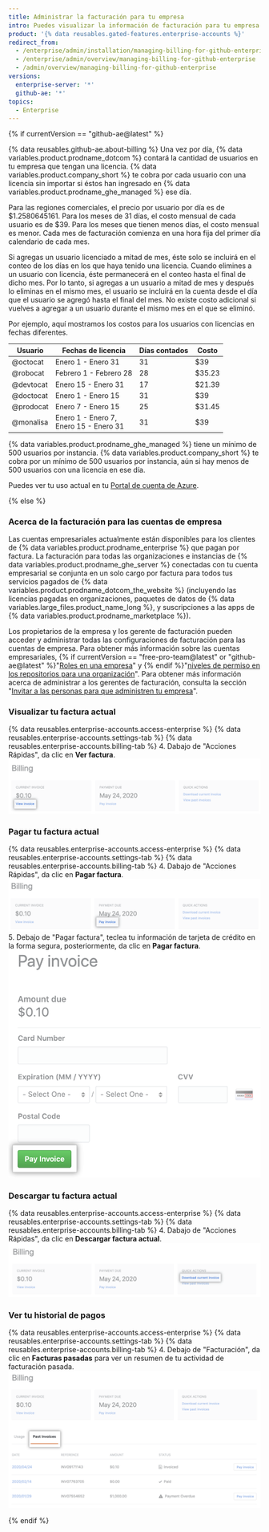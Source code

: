 ```yaml
---
title: Administrar la facturación para tu empresa
intro: Puedes visualizar la información de facturación para tu empresa.
product: '{% data reusables.gated-features.enterprise-accounts %}'
redirect_from:
  - /enterprise/admin/installation/managing-billing-for-github-enterprise
  - /enterprise/admin/overview/managing-billing-for-github-enterprise
  - /admin/overview/managing-billing-for-github-enterprise
versions:
  enterprise-server: '*'
  github-ae: '*'
topics:
  - Enterprise
---
```


{% if currentVersion == "github-ae@latest" %}

{% data reusables.github-ae.about-billing %} Una vez por día, {% data variables.product.prodname_dotcom %} contará la cantidad de usuarios en tu empresa que tengan una licencia. {% data variables.product.company_short %} te cobra por cada usuario con una licencia sin importar si éstos han ingresado en {% data variables.product.prodname_ghe_managed %} ese día.

Para las regiones comerciales, el precio por usuario por día es de $1.2580645161. Para los meses de 31 días, el costo mensual de cada usuario es de $39. Para los meses que tienen menos días, el costo mensual es menor. Cada mes de facturación comienza en una hora fija del primer día calendario de cada mes.

Si agregas un usuario licenciado a mitad de mes, éste solo se incluirá en el conteo de los días en los que haya tenido una licencia. Cuando elimines a un usuario con licencia, éste permanecerá en el conteo hasta el final de dicho mes. Por lo tanto, si agregas a un usuario a mitad de mes y después lo eliminas en el mismo mes, el usuario se incluirá en la cuenta desde el día que el usuario se agregó hasta el final del mes. No existe costo adicional si vuelves a agregar a un usuario durante el mismo mes en el que se eliminó.

Por ejemplo, aquí mostramos los costos para los usuarios con licencias en fechas diferentes.

| Usuario   | Fechas de licencia                              | Días contados | Costo  |
| --------- | ----------------------------------------------- | ------------- | ------ |
| @octocat  | Enero 1 - Enero 31                              | 31            | $39    |
| @robocat  | Febrero 1 - Febrero 28                          | 28            | $35.23 |
| @devtocat | Enero 15 - Enero 31                             | 17            | $21.39 |
| @doctocat | Enero 1 - Enero 15                              | 31            | $39    |
| @prodocat | Enero 7 - Enero 15                              | 25            | $31.45 |
| @monalisa | Enero 1 - Enero 7,<br>Enero 15 - Enero 31 | 31            | $39    |

{% data variables.product.prodname_ghe_managed %} tiene un mínimo de 500 usuarios por instancia. {% data variables.product.company_short %} te cobra por un mínimo de 500 usuarios por instancia, aún si hay menos de 500 usuarios con una licencia en ese día.

Puedes ver tu uso actual en tu [Portal de cuenta de Azure](https://portal.azure.com).

{% else %}

### Acerca de la facturación para las cuentas de empresa

Las cuentas empresariales actualmente están disponibles para los clientes de {% data variables.product.prodname_enterprise %} que pagan por factura. La facturación para todas las organizaciones e instancias de {% data variables.product.prodname_ghe_server %} conectadas con tu cuenta empresarial se conjunta en un solo cargo por factura para todos tus servicios pagados de {% data variables.product.prodname_dotcom_the_website %} (incluyendo las licencias pagadas en organizaciones, paquetes de datos de {% data variables.large_files.product_name_long %}, y suscripciones a las apps de {% data variables.product.prodname_marketplace %}).

Los propietarios de la empresa y los gerente de facturación pueden acceder y administrar todas las configuraciones de facturación para las cuentas de empresa. Para obtener más información sobre las cuentas empresariales, {% if currentVersion == "free-pro-team@latest" or "github-ae@latest" %}"[Roles en una empresa](/github/setting-up-and-managing-your-enterprise/roles-in-an-enterprise#enterprise-members)" y {% endif %}"[niveles de permiso en los repositorios para una organización](/articles/repository-permission-levels-for-an-organization)". Para obtener más información acerca de administrar a los gerentes de facturación, consulta la sección "[Invitar a las personas para que administren tu empresa](/github/setting-up-and-managing-your-enterprise/inviting-people-to-manage-your-enterprise)".

### Visualizar tu factura actual

{% data reusables.enterprise-accounts.access-enterprise %}
{% data reusables.enterprise-accounts.settings-tab %}
{% data reusables.enterprise-accounts.billing-tab %}
4. Dabajo de "Acciones Rápidas", da clic en **Ver factura**. ![Enlace para ver factura](/assets/images/help/business-accounts/view-invoice-link.png)

### Pagar tu factura actual

{% data reusables.enterprise-accounts.access-enterprise %}
{% data reusables.enterprise-accounts.settings-tab %}
{% data reusables.enterprise-accounts.billing-tab %}
4. Dabajo de "Acciones Rápidas", da clic en **Pagar factura**. ![Enlace para pagar factura](/assets/images/help/business-accounts/pay-invoice-link.png)
5. Debajo de "Pagar factura", teclea tu información de tarjeta de crédito en la forma segura, posteriormente, da clic en **Pagar factura**. ![Confirmar y pagar la factura](/assets/images/help/business-accounts/pay-invoice.png)

### Descargar tu factura actual

{% data reusables.enterprise-accounts.access-enterprise %}
{% data reusables.enterprise-accounts.settings-tab %}
{% data reusables.enterprise-accounts.billing-tab %}
4. Dabajo de "Acciones Rápidas", da clic en **Descargar factura actual**. ![Enlace de descarga de factura actual](/assets/images/help/business-accounts/download-current-invoice.png)

### Ver tu historial de pagos

{% data reusables.enterprise-accounts.access-enterprise %}
{% data reusables.enterprise-accounts.settings-tab %}
{% data reusables.enterprise-accounts.billing-tab %}
4. Debajo de "Facturación", da clic en **Facturas pasadas** para ver un resumen de tu actividad de facturación pasada. ![Pestaña de ver historial de pago](/assets/images/help/business-accounts/view-payment-history.png)

{% endif %}
